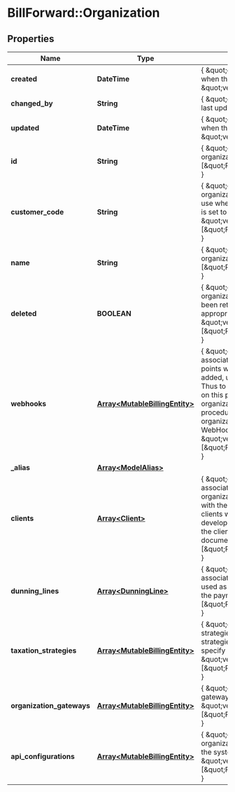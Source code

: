 # BillForward::Organization

## Properties
Name | Type | Description | Notes
------------ | ------------- | ------------- | -------------
**created** | **DateTime** | { \&quot;description\&quot; : \&quot;The UTC DateTime when the object was created.\&quot;, \&quot;verbs\&quot;:[] } | [optional] 
**changed_by** | **String** | { \&quot;description\&quot; : \&quot;ID of the user who last updated the entity.\&quot;, \&quot;verbs\&quot;:[] } | [optional] 
**updated** | **DateTime** | { \&quot;description\&quot; : \&quot;The UTC DateTime when the object was last updated.\&quot;, \&quot;verbs\&quot;:[] } | [optional] 
**id** | **String** | { \&quot;description\&quot; : \&quot;ID of the organization.\&quot;, \&quot;verbs\&quot;:[\&quot;POST\&quot;,\&quot;PUT\&quot;,\&quot;GET\&quot;] } | [optional] 
**customer_code** | **String** | { \&quot;description\&quot; : \&quot;A shortcode for the organization. This is used as a short reference code for use when referring to the organization, by default this is set to the organizations name.\&quot;, \&quot;verbs\&quot;:[\&quot;POST\&quot;,\&quot;PUT\&quot;,\&quot;GET\&quot;] } | 
**name** | **String** | { \&quot;description\&quot; : \&quot;The name of the organization.\&quot;, \&quot;verbs\&quot;:[\&quot;POST\&quot;,\&quot;PUT\&quot;,\&quot;GET\&quot;] } | 
**deleted** | **BOOLEAN** | { \&quot;description\&quot; : \&quot;Indicates if an organization has been retired. If an organization has been retired it can still be retrieved using the appropriate flag on API requests.\&quot;, \&quot;verbs\&quot;:[\&quot;POST\&quot;,\&quot;PUT\&quot;,\&quot;GET\&quot;] } | [default to false]
**webhooks** | [**Array&lt;MutableBillingEntity&gt;**](MutableBillingEntity.md) | { \&quot;description\&quot; : \&quot;The WebHooks associated with the organization. These are the end-points where notifications are sent. WebHooks are added, updated and removed from the organization. Thus to add a WebHook, the webhook must be defined on this property of the organization and then the organization updated. To update a WebHook the same procedure must be followed, first retrieving the organization followed by updating the appropriate WebHook, finally the organization is updated.\&quot;, \&quot;verbs\&quot;:[\&quot;POST\&quot;,\&quot;PUT\&quot;,\&quot;GET\&quot;] } | 
**_alias** | [**Array&lt;ModelAlias&gt;**](ModelAlias.md) |  | [optional] 
**clients** | [**Array&lt;Client&gt;**](Client.md) | { \&quot;description\&quot; : \&quot;The OAuth2 clients associated with the organization. In most cases an organization would not have any clients associated with their account. In the case of an APP developer, a clients would exist per an application they have developed. To further understand clients please see the client, OAuth2 API and APP development documentation.\&quot;, \&quot;verbs\&quot;:[\&quot;POST\&quot;,\&quot;PUT\&quot;,\&quot;GET\&quot;] } | [optional] 
**dunning_lines** | [**Array&lt;DunningLine&gt;**](DunningLine.md) | { \&quot;description\&quot; : \&quot;The dunning-lines associated with the organization. Dunning lines are used as re-try logic for invoices to attempt to reconcile the payment.\&quot;, \&quot;verbs\&quot;:[\&quot;POST\&quot;,\&quot;PUT\&quot;,\&quot;GET\&quot;] } | [optional] 
**taxation_strategies** | [**Array&lt;MutableBillingEntity&gt;**](MutableBillingEntity.md) | { \&quot;description\&quot; : \&quot;The taxation-strategies associated with the organization. Taxation-strategies may be linked to product-rate-plans to specify how their tax should be calculated.\&quot;, \&quot;verbs\&quot;:[\&quot;POST\&quot;,\&quot;PUT\&quot;,\&quot;GET\&quot;] } | [optional] 
**organization_gateways** | [**Array&lt;MutableBillingEntity&gt;**](MutableBillingEntity.md) | { \&quot;description\&quot; : \&quot;The card-vault gateways associated with the organization.\&quot;, \&quot;verbs\&quot;:[\&quot;POST\&quot;,\&quot;PUT\&quot;,\&quot;GET\&quot;] } | [optional] 
**api_configurations** | [**Array&lt;MutableBillingEntity&gt;**](MutableBillingEntity.md) | { \&quot;description\&quot; : \&quot;Stores the organizations 3rd party API keys which may be used by the system for payment gateway integration etc.\&quot;, \&quot;verbs\&quot;:[\&quot;POST\&quot;,\&quot;PUT\&quot;,\&quot;GET\&quot;] } | [optional] 


